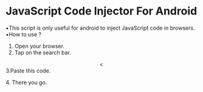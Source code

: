 # JavaScript Code Injector For Android

▪️This script is only useful for android to inject JavaScript code in browsers.
▪️How to use ?
1. Open your browser.
2. Tap on the search bar.
<center><<img src=""></center>
3.Paste this code.
<code>

</code>
4. There you go.
<center><img src=""></center>
